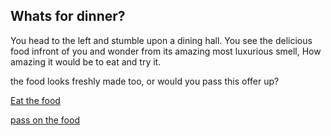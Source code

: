 ## Whats for dinner?

You head to the left and stumble upon a dining hall. You see the delicious food infront of you and wonder from its amazing most luxurious smell, How amazing it would be to eat and try it.

the food looks freshly made too, or would you pass this offer up?

[Eat the food](food-death.md)

[pass on the food](special-ending1.md)